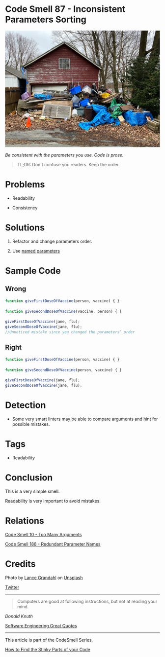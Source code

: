 # Code Smell 87 - Inconsistent Parameters Sorting

![Code Smell 87 - Inconsistent Parameters Sorting](Code%20Smell%2087%20-%20Inconsistent%20Parameters%20Sorting.jpg)

*Be consistent with the parameters you use. Code is prose.*

> TL;DR: Don't confuse you readers. Keep the order.

# Problems

- Readability

- Consistency

# Solutions

1. Refactor and change parameters order.

2. Use [named parameters](https://en.wikipedia.org/wiki/Named_parameter)

# Sample Code

## Wrong

[Gist Url]: # (https://gist.github.com/mcsee/1f21534bd7ddf9390271ed0badd7352b)

```javascript
function giveFirstDoseOfVaccine(person, vaccine) { }

function giveSecondDoseOfVaccine(vaccine, person) { }

giveFirstDoseOfVaccine(jane, flu);
giveSecondDoseOfVaccine(jane, flu);  
//Unnoticed mistake since you changed the parameters’ order
```

## Right

[Gist Url]: # (https://gist.github.com/mcsee/e33e4b69f36750d7a24621f70aba155c)

```javascript
function giveFirstDoseOfVaccine(person, vaccine) { }

function giveSecondDoseOfVaccine(person, vaccine) { }

giveFirstDoseOfVaccine(jane, flu);
giveSecondDoseOfVaccine(jane, flu);
```

# Detection

- Some very smart linters may be able to compare arguments and hint for possible mistakes.

# Tags

- Readability

# Conclusion

This is a very simple smell. 

Readability is very important to avoid mistakes.

# Relations

[Code Smell 10 - Too Many Arguments](https://github.com/mcsee/Software-Design-Articles/tree/main/Articles/Code%20Smells/Code%20Smell%2010%20-%20Too%20Many%20Arguments/readme.md)

[Code Smell 188 - Redundant Parameter Names](https://github.com/mcsee/Software-Design-Articles/tree/main/Articles/Code%20Smells/Code%20Smell%20188%20-%20Redundant%20Parameter%20Names/readme.md)

# Credits

Photo by [Lance Grandahl](https://unsplash.com/@lg17) on [Unsplash](https://unsplash.com/s/photos/disorder)
  
[Twitter](https://twitter.com/1441462443364864006)

* * *

> Computers are good at following instructions, but not at reading your mind.

_Donald Knuth_

[Software Engineering Great Quotes](https://github.com/mcsee/Software-Design-Articles/tree/main/Articles/Quotes/Software%20Engineering%20Great%20Quotes/readme.md)

* * *

This article is part of the CodeSmell Series.

[How to Find the Stinky Parts of your Code](https://github.com/mcsee/Software-Design-Articles/tree/main/Articles/Code%20Smells/How%20to%20Find%20the%20Stinky%20parts%20of%20your%20Code/readme.md)